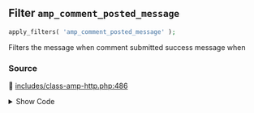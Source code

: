 ## Filter `amp_comment_posted_message`

```php
apply_filters( 'amp_comment_posted_message' );
```

Filters the message when comment submitted success message when

### Source

:link: [includes/class-amp-http.php:486](/includes/class-amp-http.php#L486)

<details>
<summary>Show Code</summary>

```php
$message = apply_filters( 'amp_comment_posted_message', $message, $comment );
```

</details>
